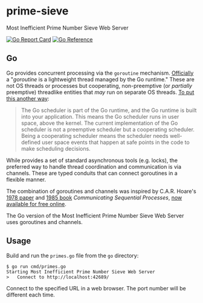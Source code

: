 # prime-sieve

Most Inefficient Prime Number Sieve Web Server

[![Go Report Card](https://goreportcard.com/badge/github.com/madkins23/prime-sieve)](https://goreportcard.com/report/github.com/madkins23/prime-sieve)
[![Go Reference](https://pkg.go.dev/badge/github.com/madkins23/prime-sieve.svg)](https://pkg.go.dev/github.com/madkins23/prime-sieve)

## Go

Go provides concurrent processing via the `goroutine` mechanism.
[Officially](https://go.dev/tour/concurrency/1)
a "_goroutine_ is a lightweight thread managed by the Go runtime."
These are not OS threads or processes but cooperating, non-preemptive (or _partially_ preemptive)
threadlike entities that _may_ run on separate OS threads.
[To put this another way](https://www.ardanlabs.com/blog/2018/08/scheduling-in-go-part2.html):

> The Go scheduler is part of the Go runtime, and the Go runtime is built into your application.
> This means the Go scheduler runs in user space, above the kernel. 
> The current implementation of the Go scheduler is not a preemptive scheduler but a cooperating scheduler.
> Being a cooperating scheduler means the scheduler needs well-defined user space events
> that happen at safe points in the code to make scheduling decisions.

While provides a set of standard asynchronous tools (e.g. locks),
the preferred way to handle thread coordination and communication is via channels.
These are typed conduits that can connect goroutines in a flexible manner.

The combination of goroutines and channels was inspired by C.A.R. Hoare's
[1978 paper](https://www.cs.cmu.edu/~crary/819-f09/Hoare78.pdf) and
[1985 book](https://www.amazon.com/Communicating-sequential-processes-Prentice-Hall-International/dp/0131532715)
_Communicating Sequential Processes_, [now available for free online](http://www.usingcsp.com/cspbook.pdf).

The Go version of the Most Inefficient Prime Number Sieve Web Server uses goroutines and channels.

## Usage

Build and run the `primes.go` file from the `go` directory:
```shell
$ go run cmd/primes.go
Starting Most Inefficient Prime Number Sieve Web Server
>   Connect to http://localhost:42689/
```
Connect to the specified URL in a web browser.
The port number will be different each time.
